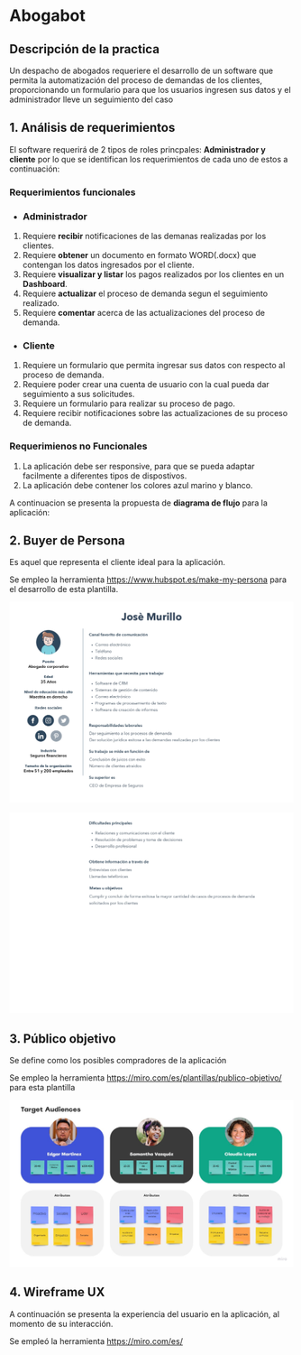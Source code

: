 # Abogabot

## Descripción de la practica

Un despacho de abogados requeriere el desarrollo de un software que permita la automatización del proceso de demandas de los clientes, proporcionando un formulario para que los usuarios ingresen sus datos y el administrador lleve un seguimiento del caso 

## 1. Análisis de requerimientos

El software requerirá de 2 tipos de roles princpales: **Administrador y cliente** por lo que se identifican los requerimientos de cada uno de estos a continuación:

### Requerimientos funcionales

* ### Administrador

1. Requiere  **recibir** notificaciones de las demanas realizadas por los clientes.
2. Requiere **obtener** un documento en formato WORD(.docx) que contengan los datos ingresados por el cliente.
3. Requiere **visualizar y listar** los pagos realizados por los clientes en un **Dashboard**.
4. Requiere **actualizar** el proceso de demanda segun el seguimiento realizado.
5. Requiere **comentar** acerca de las actualizaciones del proceso de demanda.

* ### Cliente

1. Requiere un formulario que permita ingresar sus datos con respecto al proceso de demanda.
2. Requiere poder crear una cuenta de usuario con la cual pueda dar seguimiento a sus solicitudes.
3. Requiere un formulario para realizar su proceso de pago.
4. Requiere recibir notificaciones sobre las actualizaciones de su proceso de demanda.

### Requerimienos no Funcionales

1. La aplicación debe ser responsive, para que se pueda adaptar facilmente a diferentes tipos de dispostivos.
2. La aplicación debe contener los colores azul marino y blanco.

A continuacion se presenta la propuesta de **diagrama de flujo** para la aplicación:


## 2. Buyer de Persona

Es aquel que representa el cliente ideal para la aplicación.

Se empleo la herramienta https://www.hubspot.es/make-my-persona para el desarrollo de esta plantilla.

![Buyer de persona 1](./images/buyer1.jpg)

![Buyer de persona 2](./images/buyer2.jpg)

## 3. Público objetivo

Se define como los posibles compradores de la aplicación

Se empleo la herramienta https://miro.com/es/plantillas/publico-objetivo/ para esta plantilla

![Publico objetivo](./images/publicoObjetivo.jpg)

## 4. Wireframe UX

A continuación se presenta la experiencia del usuario en la aplicación, al momento de su interacción.

Se empleó la herramienta https://miro.com/es/
